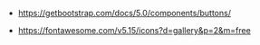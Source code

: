 - https://getbootstrap.com/docs/5.0/components/buttons/

- https://fontawesome.com/v5.15/icons?d=gallery&p=2&m=free
